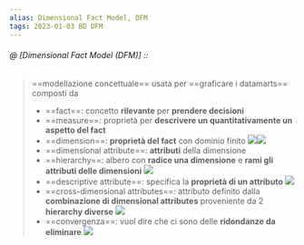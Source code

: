 ```yaml
---
alias: Dimensional Fact Model, DFM
tags: 2023-01-03 BD DFM
---
```


###### @ [Dimensional Fact Model (DFM)] ::
> ==modellazione concettuale== usata per ==graficare i datamarts== composti da
> - ==fact==: concetto **rilevante** per **prendere decisioni**
> - ==measure==: proprietà per **descrivere un quantitativamente un aspetto del fact**
> - ==dimension==: **proprietà del fact** con dominio finito
![](Uni/BD/img/er.jpeg)![](Uni/BD/img/dfmsales.jpeg)
> - ==dimensional attribute==: **attributi** della dimensione
> - ==hierarchy==: albero con **radice una dimensione** e **rami gli attributi delle dimensioni**
![](Uni/BD/img/dimattrhier.jpeg)
> - ==descriptive attribute==: specifica la **proprietà di un attributo**
![](Uni/BD/img/descattr.jpeg)
> - ==cross-dimensional attributes==: attributo definito dalla **combinazione di dimensional attributes** proveniente da 2 **hierarchy diverse**
![](Uni/BD/img/crossdim.jpeg)
> - ==convergenza==: vuol dire che ci sono delle **ridondanze da eliminare**
![](Uni/BD/img/conv.jpeg)
<!--ID: 1672771105237-->

